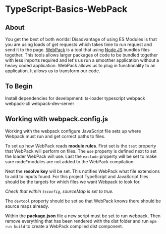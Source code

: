 # TypeScript-Basics-WebPack

## About

You get the best of both worlds! Disadvantage of using ES Modules is that you are using loads of get requests which takes time to run request and send it to the page.
[WebPack](https://webpack.js.org/) is a tool that using [Node JS](https://nodejs.org/en/) bundles files together. This tools allows larger packages of code to be bundled together with less imports required and let's us run a smoother application without a heavy coded application. WebPack allows us to plug in functionality to an application. It allows us to transform our code.

## To Begin

Install dependencies for development:
ts-loader
typescript
webpack
webpack-cli
webpack-dev-server

## Working with webpack.config.js

Working with the webpack configure JavaScript file sets up where Webpack must run and get correct paths to files.

To set up how WebPack reads **module rules**. First set is the `test` property that WebPack will perform on files. The `use` property is defined next to set the loader WebPack will use. Last the `exclude` property will be set to make sure node\*modules are not added to the WebPack compilation.

Next the **resolve key** will be set. This notifies WebPack what file extensions to add to inputs found. For this project TypeScript and JavaScript files should be the targets for which files we want Webpack to look for.

_Check that within `tsconfig`, sourceMap is set to true._

The `devtool` property should be set so that WebPack knows there should be source maps already.

Within the **package.json** file a new script must be set to run webpack. Then remove everything that has been rendered with the dist folder and run `npm run build` to create a WebPack compiled dist component.
